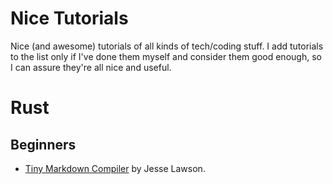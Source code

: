 # Nice Tutorials
Nice (and awesome) tutorials of all kinds of tech/coding stuff. I add tutorials to the list only if I've done them myself and consider them good enough, so I can assure they're all nice and useful.

# Rust
## Beginners

- [Tiny Markdown Compiler](https://jesselawson.org/rust/getting-started-with-rust-by-building-a-tiny-markdown-compiler/) by Jesse Lawson. 
